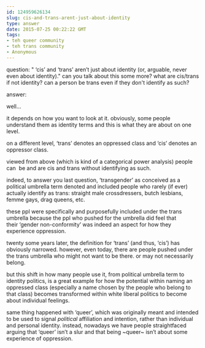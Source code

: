 ```yaml
---
id: 124959626134
slug: cis-and-trans-arent-just-about-identity
type: answer
date: 2015-07-25 00:22:22 GMT
tags:
- teh queer community
- teh trans community
- Anonymous
---
```

question: " ‘cis’ and ‘trans’ aren’t just about identity (or, arguable, never even about identity)." can you talk about this some more? what are cis/trans if not identity? can a person be trans even if they don't identify as such?

answer: <p>well...</p><p>it depends on how you want to look at it. obviously, some people understand them as identity terms and this is what they are about on one level.</p><p>on a different level,&nbsp;‘trans’ denotes an oppressed class and&nbsp;‘cis’ denotes an oppressor class.&nbsp;</p><p>viewed from above (which is kind of a categorical power analysis) people can &nbsp;be and are cis and trans without identifying as such.</p><p>indeed, to answer you last question,&nbsp;‘transgender’ as conceived as a political umbrella term denoted and included people who rarely (if ever) actually identify as trans: straight male crossdressers, butch lesbians, femme gays, drag queens, etc.&nbsp;</p><p>these ppl were specifically and purposefully included under the trans umbrella because the ppl who pushed for the umbrella did feel that their&nbsp;‘gender non-conformity’ was indeed an aspect for how they experience oppression.&nbsp;</p><p>twenty some years later, the definition for&nbsp;‘trans’ (and thus,&nbsp;‘cis’) has obviously narrowed. however, even today, there are people pushed under the trans umbrella who might not want to be there. or may not necessarily belong.&nbsp;</p><p>but this shift in how many people use it, from political umbrella term to identity politics, is a great example for how the potential within naming an oppressed class (especially a name chosen by the people who belong to that class) becomes transformed within white liberal politics to become about individual feelings.&nbsp;</p><p>same thing happened with&nbsp;‘queer’, which was originally meant and intended to be used to signal _political_ affiliation and intention, rather than individual and personal identity. instead, nowadays we have people straightfaced arguing that&nbsp;‘queer’ isn’t a slur and that being ~queer~ isn’t about some experience of oppression.&nbsp;</p>